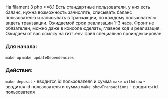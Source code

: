 На filament 3 php >=8.1
Есть стандартные пользователи, у них есть баланс, нужна возможность зачислять, списывать баланс пользователю и записывать в транзакции, по каждому пользователю видеть транзакции.
Ожидаемой срок реализации 1-3 часа.
Фронт не обязателен, можно даже в консоле сделать, главное код и реализация.
Ожидаем от вас ссылку на гит!
.env файл специально проиндексирован.
### Для начала:
````make up````
````make updateDependencies````
### Действия:
````make deposit```` - вводится id пользователя и сумма
````make withdraw```` - вводится id пользователя и сумма
````make showTransactions```` - вводится id пользователя
